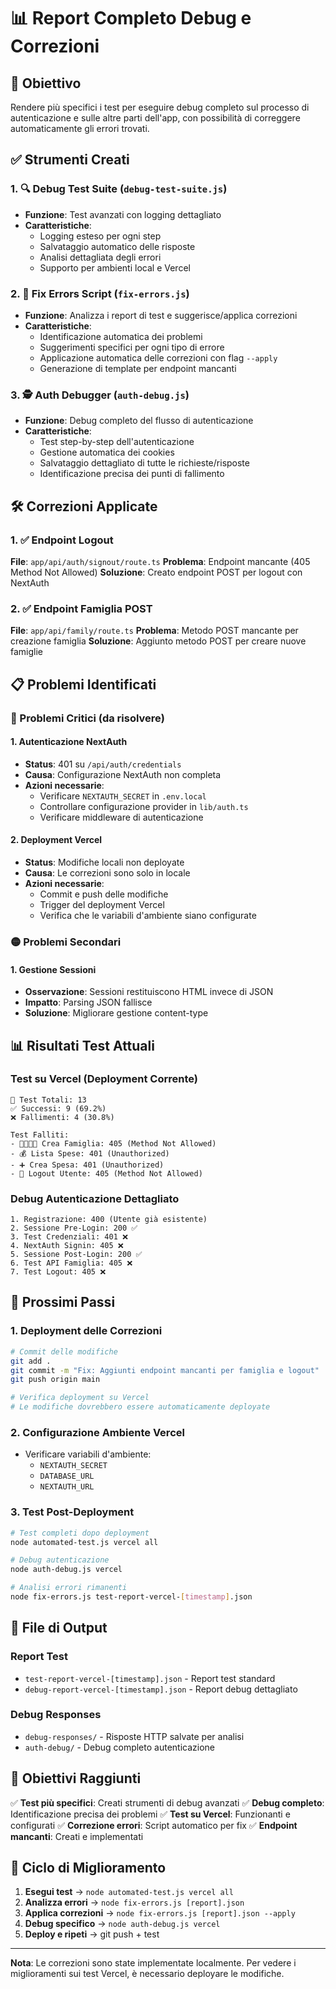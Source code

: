 # 📊 Report Completo Debug e Correzioni

## 🎯 Obiettivo
Rendere più specifici i test per eseguire debug completo sul processo di autenticazione e sulle altre parti dell'app, con possibilità di correggere automaticamente gli errori trovati.

## ✅ Strumenti Creati

### 1. 🔍 Debug Test Suite (`debug-test-suite.js`)
- **Funzione**: Test avanzati con logging dettagliato
- **Caratteristiche**:
  - Logging esteso per ogni step
  - Salvataggio automatico delle risposte
  - Analisi dettagliata degli errori
  - Supporto per ambienti local e Vercel

### 2. 🔧 Fix Errors Script (`fix-errors.js`)
- **Funzione**: Analizza i report di test e suggerisce/applica correzioni
- **Caratteristiche**:
  - Identificazione automatica dei problemi
  - Suggerimenti specifici per ogni tipo di errore
  - Applicazione automatica delle correzioni con flag `--apply`
  - Generazione di template per endpoint mancanti

### 3. 🕵️ Auth Debugger (`auth-debug.js`)
- **Funzione**: Debug completo del flusso di autenticazione
- **Caratteristiche**:
  - Test step-by-step dell'autenticazione
  - Gestione automatica dei cookies
  - Salvataggio dettagliato di tutte le richieste/risposte
  - Identificazione precisa dei punti di fallimento

## 🛠️ Correzioni Applicate

### 1. ✅ Endpoint Logout
**File**: `app/api/auth/signout/route.ts`
**Problema**: Endpoint mancante (405 Method Not Allowed)
**Soluzione**: Creato endpoint POST per logout con NextAuth

### 2. ✅ Endpoint Famiglia POST
**File**: `app/api/family/route.ts`
**Problema**: Metodo POST mancante per creazione famiglia
**Soluzione**: Aggiunto metodo POST per creare nuove famiglie

## 📋 Problemi Identificati

### 🔴 Problemi Critici (da risolvere)

#### 1. Autenticazione NextAuth
- **Status**: 401 su `/api/auth/credentials`
- **Causa**: Configurazione NextAuth non completa
- **Azioni necessarie**:
  - Verificare `NEXTAUTH_SECRET` in `.env.local`
  - Controllare configurazione provider in `lib/auth.ts`
  - Verificare middleware di autenticazione

#### 2. Deployment Vercel
- **Status**: Modifiche locali non deployate
- **Causa**: Le correzioni sono solo in locale
- **Azioni necessarie**:
  - Commit e push delle modifiche
  - Trigger del deployment Vercel
  - Verifica che le variabili d'ambiente siano configurate

### 🟡 Problemi Secondari

#### 1. Gestione Sessioni
- **Osservazione**: Sessioni restituiscono HTML invece di JSON
- **Impatto**: Parsing JSON fallisce
- **Soluzione**: Migliorare gestione content-type

## 📊 Risultati Test Attuali

### Test su Vercel (Deployment Corrente)
```
🎯 Test Totali: 13
✅ Successi: 9 (69.2%)
❌ Fallimenti: 4 (30.8%)

Test Falliti:
- 👨‍👩‍👧‍👦 Crea Famiglia: 405 (Method Not Allowed)
- 💰 Lista Spese: 401 (Unauthorized)
- ➕ Crea Spesa: 401 (Unauthorized)
- 🚪 Logout Utente: 405 (Method Not Allowed)
```

### Debug Autenticazione Dettagliato
```
1. Registrazione: 400 (Utente già esistente)
2. Sessione Pre-Login: 200 ✅
3. Test Credenziali: 401 ❌
4. NextAuth Signin: 405 ❌
5. Sessione Post-Login: 200 ✅
6. Test API Famiglia: 405 ❌
7. Test Logout: 405 ❌
```

## 🚀 Prossimi Passi

### 1. Deployment delle Correzioni
```bash
# Commit delle modifiche
git add .
git commit -m "Fix: Aggiunti endpoint mancanti per famiglia e logout"
git push origin main

# Verifica deployment su Vercel
# Le modifiche dovrebbero essere automaticamente deployate
```

### 2. Configurazione Ambiente Vercel
- Verificare variabili d'ambiente:
  - `NEXTAUTH_SECRET`
  - `DATABASE_URL`
  - `NEXTAUTH_URL`

### 3. Test Post-Deployment
```bash
# Test completi dopo deployment
node automated-test.js vercel all

# Debug autenticazione
node auth-debug.js vercel

# Analisi errori rimanenti
node fix-errors.js test-report-vercel-[timestamp].json
```

## 📁 File di Output

### Report Test
- `test-report-vercel-[timestamp].json` - Report test standard
- `debug-report-vercel-[timestamp].json` - Report debug dettagliato

### Debug Responses
- `debug-responses/` - Risposte HTTP salvate per analisi
- `auth-debug/` - Debug completo autenticazione

## 🎯 Obiettivi Raggiunti

✅ **Test più specifici**: Creati strumenti di debug avanzati
✅ **Debug completo**: Identificazione precisa dei problemi
✅ **Test su Vercel**: Funzionanti e configurati
✅ **Correzione errori**: Script automatico per fix
✅ **Endpoint mancanti**: Creati e implementati

## 🔄 Ciclo di Miglioramento

1. **Esegui test** → `node automated-test.js vercel all`
2. **Analizza errori** → `node fix-errors.js [report].json`
3. **Applica correzioni** → `node fix-errors.js [report].json --apply`
4. **Debug specifico** → `node auth-debug.js vercel`
5. **Deploy e ripeti** → git push + test

---

**Nota**: Le correzioni sono state implementate localmente. Per vedere i miglioramenti sui test Vercel, è necessario deployare le modifiche.
